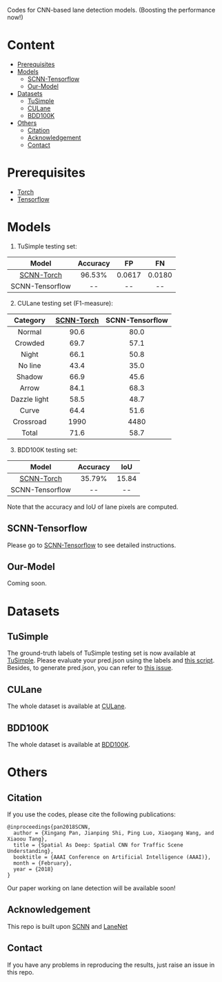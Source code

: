 Codes for CNN-based lane detection models. (Boosting the performance now!)

# Content

* [Prerequisites](#Prerequisites)
* [Models](#Models)
  * [SCNN-Tensorflow](#SCNN-Tensorflow)
  * [Our-Model](#Our-Model)
* [Datasets](#Datasets)
  * [TuSimple](#TuSimple)
  * [CULane](#CULane)
  * [BDD100K](#BDD100K)
* [Others](#Others)
  * [Citation](#Citation)
  * [Acknowledgement](#Acknowledgement)
  * [Contact](#Contact)

# Prerequisites
- [Torch](http://torch.ch/docs/getting-started.html)
- [Tensorflow](https://www.tensorflow.org/)

# Models

1. TuSimple testing set:

|Model|Accuracy|FP|FN|
|:---:|:---:|:---:|:---:|
|[SCNN-Torch](https://arxiv.org/pdf/1712.06080.pdf)|96.53%|0.0617|0.0180|
|SCNN-Tensorflow|--|--|--|

2. CULane testing set (F1-measure):

|Category|[SCNN-Torch](https://arxiv.org/pdf/1712.06080.pdf)|SCNN-Tensorflow|
|:---:|:---:|:---:|
|Normal|90.6|80.0|
|Crowded|69.7|57.1|
|Night|66.1|50.8|
|No line|43.4|35.0|
|Shadow|66.9|45.6|
|Arrow|84.1|68.3|
|Dazzle light|58.5|48.7|
|Curve|64.4|51.6|
|Crossroad|1990|4480|
|Total|71.6|58.7|

3. BDD100K testing set:

|Model|Accuracy|IoU|
|:---:|:---:|:---:|
|[SCNN-Torch](https://arxiv.org/pdf/1712.06080.pdf)|35.79%|15.84|
|SCNN-Tensorflow|--|--|

Note that the accuracy and IoU of lane pixels are computed.

## SCNN-Tensorflow

Please go to [SCNN-Tensorflow](./SCNN-Tensorflow) to see detailed instructions.

## Our-Model

Coming soon.

# Datasets

## TuSimple

The ground-truth labels of TuSimple testing set is now available at [TuSimple](https://github.com/TuSimple/tusimple-benchmark/issues/3). Please evaluate your pred.json using the labels and [this script](https://github.com/TuSimple/tusimple-benchmark/blob/master/evaluate/lane.py). Besides, to generate pred.json, you can refer to [this issue](https://github.com/cardwing/Codes-for-Lane-Detection/issues/4).

## CULane

The whole dataset is available at [CULane](https://xingangpan.github.io/projects/CULane.html).

## BDD100K

The whole dataset is available at [BDD100K](http://bdd-data.berkeley.edu/).

# Others

## Citation

If you use the codes, please cite the following publications:

``` 
@inproceedings{pan2018SCNN,  
  author = {Xingang Pan, Jianping Shi, Ping Luo, Xiaogang Wang, and Xiaoou Tang},  
  title = {Spatial As Deep: Spatial CNN for Traffic Scene Understanding},  
  booktitle = {AAAI Conference on Artificial Intelligence (AAAI)},  
  month = {February},  
  year = {2018}  
}
```
Our paper working on lane detection will be available soon!

## Acknowledgement
This repo is built upon [SCNN](https://github.com/XingangPan/SCNN) and [LaneNet](https://github.com/MaybeShewill-CV/lanenet-lane-detection)

## Contact
If you have any problems in reproducing the results, just raise an issue in this repo.
